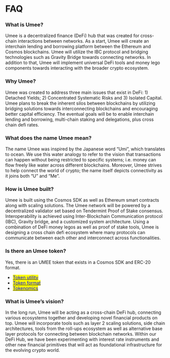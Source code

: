 # FAQ

### What is Umee?

Umee is a decentralized finance (DeFi) hub that was created for cross-chain interactions between networks. As a start, Umee will create an interchain lending and borrowing platform between the Ethereum and Cosmos blockchains. Umee will utilize the IBC protocol and bridging technologies such as Gravity Bridge towards connecting networks. In addition to that, Umee will implement universal DeFi tools and money lego components towards interacting with the broader crypto ecosystem.

### Why Umee?

Umee was created to address three main issues that exist in DeFi: 1) Detached Yields; 2) Concentrated Systematic Risks and 3) Isolated Capital. Umee plans to break the inherent silos between blockchains by utilizing bridging solutions towards interconnecting blockchains and encouraging better capital efficiency. The eventual goals will be to enable interchain lending and borrowing, multi-chain staking and delegations, plus cross chain defi rates.

### **What does the name Umee mean?**

The name Umee was inspired by the Japanese word “Umi”, which translates to ocean. We use this water analogy to refer to the vision that transactions can happen without being restricted to specific systems; i.e. money can flow freely like water across different blockchains. Moreover, Umee strives to help connect the world of crypto; the name itself depicts connectivity as it joins both “U” and “Me”.

### **How is Umee built?**

Umee is built using the Cosmos SDK as well as Ethereum smart contracts along with scaling solutions. The Umee network will be powered by a decentralized validator set based on Tendermint Proof of Stake consensus. Interoperability is achieved using Inter-Blockchain Communication protocol (IBC), Gravity bridge, and a customized system architecture. Using a combination of DeFi money legos as well as proof of stake tools, Umee is designing a cross chain defi ecosystem where many protocols can communicate between each other and interconnect across functionalities.

### **Is there an Umee token?**

Yes, there is an UMEE token that exists in a Cosmos SDK and ERC-20 format.

* [<mark style="color:blue;">Token utility</mark>](../the-umee-token/token-utility.md)<mark style="color:blue;"></mark>
* <mark style="color:blue;"></mark>[<mark style="color:blue;">Token format</mark>](../the-umee-token/token-format.md)<mark style="color:blue;"></mark>
* <mark style="color:blue;"></mark>[<mark style="color:blue;">Tokenomics</mark>](../the-umee-token/tokenomics.md)<mark style="color:blue;"></mark>

### **What is Umee’s vision?**

In the long run, Umee will be acting as a cross-chain DeFi hub, connecting various ecosystems together and developing novel financial products on top. Umee will incorporate tools such as layer 2 scaling solutions, side chain architectures, tools from the roll-ups ecosystem as well as alternative base layer protocols for connecting between blockchain networks. Within our DeFi Hub, we have been experimenting with interest rate instruments and other new financial primitives that will act as foundational infrastructure for the evolving crypto world.
